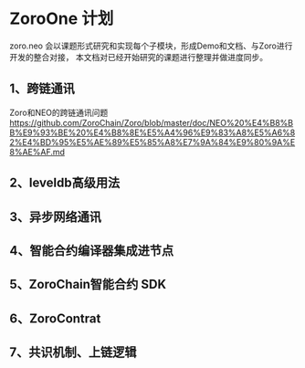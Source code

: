 # ZoroOne 计划
zoro.neo 会以课题形式研究和实现每个子模块，形成Demo和文档、与Zoro进行开发的整合对接，
本文档对已经开始研究的课题进行整理并做进度同步。
## 1、跨链通讯
Zoro和NEO的跨链通讯问题 
<https://github.com/ZoroChain/Zoro/blob/master/doc/NEO%20%E4%B8%BB%E9%93%BE%20%E4%B8%8E%E5%A4%96%E9%83%A8%E5%A6%82%E4%BD%95%E5%AE%89%E5%85%A8%E7%9A%84%E9%80%9A%E8%AE%AF.md>
## 2、leveldb高级用法
## 3、异步网络通讯
## 4、智能合约编译器集成进节点
## 5、ZoroChain智能合约 SDK
## 6、ZoroContrat
## 7、共识机制、上链逻辑
